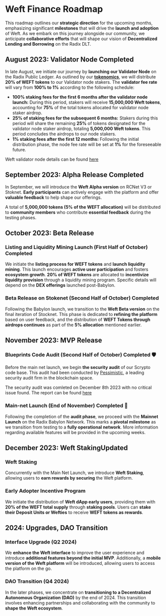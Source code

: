 # Weft Finance Roadmap

This roadmap outlines our **strategic direction** for the upcoming months, emphasizing significant **milestones** that will drive the **launch and adoption** of Weft. As we embark on this journey alongside our community, we anticipate **collaborative efforts** that will shape our vision of **Decentralized Lending and Borrowing** on the Radix DLT.

## August 2023: Validator Node <Badge type="info">Completed</Badge>

In late August, we initiate our journey by **launching our Validator Node** on the Radix Public Ledger. As outlined by our [**tokenomics**](/token#token-circulation-strategy), we will distribute **20% of WEFT tokens** to our Validator node stakers. The **validator fee rate** will vary from **100% to 1%** according to the following schedule:

- **100% staking fees for the first 6 months after the validator node launch:** During this period, stakers will receive **15,000,000 Weft tokens**, accounting for **75%** of the total tokens allocated for validator node staker airdrop.
- **25% of staking fees for the subsequent 6 months:** Stakers during this period will share the remaining **25%** of tokens designated for the validator node staker airdrop, totaling **5,000,000 Weft tokens**. This period concludes the airdrops to our node stakers.
- **1% staking fees after the first 12 months:** Following the initial distribution phase, the node fee rate will be set at **1%** for the foreseeable future.

Weft validator node details can be found [here](https://dashboard.radixdlt.com/network-staking/validator_rdx1sd6n65sx0thvfzfp6x0jp4qgwxtudpx575wpwqespdlva2wldul9xk)

## September 2023: Alpha Release <Badge type="info">Completed</Badge>

In September, we will introduce the **Weft Alpha version** on RCNet V3 or Stoknet. **Early participants** can actively engage with the platform and offer **valuable feedback** to help shape our offerings. 

A total of **5,000,000 tokens (5% of the WEFT allocation)** will be distributed to **community members** who contribute **essential feedback** during the testing phases.

## October 2023: Beta Release

### Listing and Liquidity Mining Launch (First Half of October) <Badge type="info">Completed</Badge>

We initiate the **listing process for WEFT tokens** and **launch liquidity mining**. This launch encourages **active user participation** and fosters **ecosystem growth**.
**20% of WEFT tokens** are allocated to **incentivize liquidity provision** through a liquidity mining program. Specific details will depend on the **DEX offerings** launched post-Babylon.

### Beta Release on Stokenet (Second Half of October) <Badge type="info">Completed</Badge>

Following the Babylon launch, we transition to the **Weft Beta version** on the final iteration of Stocknet. This phase is dedicated to **refining the platform** based on user feedback, and the distribution of **WEFT Tokens through airdrops continues** as part of the **5% allocation** mentioned earlier.


## November 2023: MVP Release

### Blueprints Code Audit (Second Half of October) <Badge type="info">Completed</Badge> 🛡️

Before the main net launch, we begin **the security audit** of our Scrypto code base. This audit had been conducted by [Pessimistic](https://pessimistic.io/), a leading security audit firm in the blockchain space.

The security audit was comleted on December 8th 2023 with no critical issue found. The report can be found [here](https://github.com/pessimistic-io/audits/blob/main/Weft%20Finance%20Security%20Analysis%20by%20Pessimistic.pdf)


### Main-net Launch (End of November) <Badge type="info">Completed</Badge> 🚀 

Following the completion of the **audit phase**, we proceed with the **Mainnet Launch** on the Radix Babylon Network. This marks a **pivotal milestone** as we transition from testing to a **fully operational network**. More information regarding available features will be provided in the upcoming weeks.

## December 2023: Weft Staking<Badge type="warning">Updated</Badge>

### Weft Staking

Concurrently with the Main Net Launch, we introduce **Weft Staking**, allowing users to **earn rewards by securing** the Weft platform.

### Early Adopter Incentive Program

We initiate the distribution of **Weft dApp early users**, providing them with **20% of the WEFT total supply** through **staking pools**. Users can **stake their Deposit Units or Wefties** to receive **WEFT tokens as rewards**.



## 2024: Upgrades, DAO Transition


### Interface Upgrade (Q2 2024)

We **enhance the Weft interface** to improve the user experience and introduce **additional features beyond the initial MVP**. Additionally, a **mobile version of the Weft platform** will be introduced, allowing users to access the platform on the go.

### DAO Transition (Q4 2024)

In the later phases, we concentrate on **transitioning to a Decentralized Autonomous Organization (DAO)** by the end of 2024. This transition involves enhancing partnerships and collaborating with the community to **shape the Weft ecosystem**.
